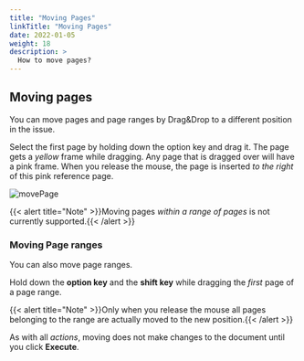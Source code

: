 ```yaml
---
title: "Moving Pages"
linkTitle: "Moving Pages"
date: 2022-01-05
weight: 18
description: >
  How to move pages?
---
```


 ## Moving pages

You can move pages and page ranges by Drag&Drop to a different position in the issue.

Select the first page by holding down the option key and drag it. The page gets a *yellow* frame while dragging. Any page that is dragged over will have a pink frame. When you release the mouse, the page is inserted *to the right* of this pink reference page.


![movePage](/images/movePage.png)


{{< alert title="Note" >}}Moving pages *within a range of pages* is not currently supported.{{< /alert >}}

 ### Moving Page ranges

You can also move page ranges. 

Hold down the **option key** and the **shift key**  while dragging the *first* page of a page range. 

{{< alert title="Note" >}}Only when you release the mouse all pages belonging to the range are actually moved to the new position.{{< /alert >}}


As with all *actions*, moving does not make changes to the document until you click **Execute**.

